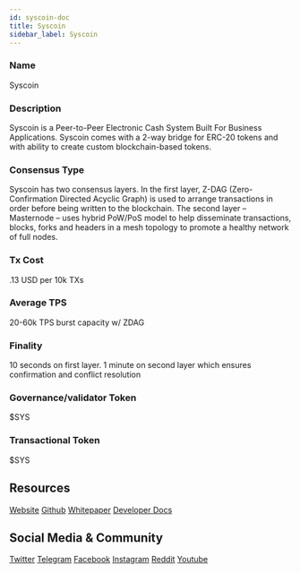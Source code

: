 ```yaml
---
id: syscoin-doc
title: Syscoin
sidebar_label: Syscoin
---
```


### Name
Syscoin

### Description
Syscoin is a Peer-to-Peer Electronic
Cash System Built For Business Applications. Syscoin comes with a 2-way bridge for ERC-20 tokens and with ability to create custom blockchain-based tokens.

### Consensus Type
Syscoin has two consensus layers. In the first layer, Z-DAG (Zero-Confirmation Directed Acyclic Graph) is used to arrange transactions in order before being written to the blockchain. The second layer – Masternode – uses hybrid PoW/PoS model to help disseminate transactions, blocks, forks and headers in a mesh topology to promote a healthy network of full nodes.

### Tx Cost
.13 USD per 10k TXs

### Average TPS
20-60k TPS burst capacity w/ ZDAG

### Finality
10 seconds on first layer. 1 minute on second layer which ensures confirmation and conflict resolution

### Governance/validator Token
$SYS

### Transactional Token
$SYS

## Resources
[Website](https://syscoin.org/whitepaper)
[Github](https://github.com/syscoin)
[Whitepaper](https://syscoin.org/syscoin3_whitepaper_summary.pdf)
[Developer Docs](https://syscoin.org/whitepaper)


## Social Media & Community
[Twitter](https://twitter.com/syscoin)
[Telegram](https://t.me/Syscoin_Official)
[Facebook](https://www.facebook.com/Syscoin/)
[Instagram](https://www.instagram.com/syscoin_org/)
[Reddit](https://www.reddit.com/r/SysCoin/)
[Youtube](https://www.youtube.com/channel/UCTx546WgFKfKQg0_814FfMA)
